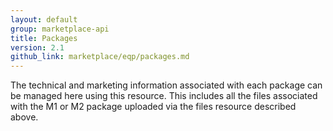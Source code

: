 ```yaml
---
layout: default
group: marketplace-api
title: Packages
version: 2.1
github_link: marketplace/eqp/packages.md
---
```


The technical and marketing information associated with each package can be managed here using this resource. This includes all the files associated with
the M1 or M2 package uploaded via the files resource described above.
